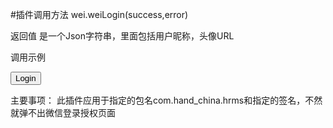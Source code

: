#插件调用方法
wei.weiLogin(success,error)

返回值 是一个Json字符串，里面包括用户昵称，头像URL

调用示例

 <button onclick="wei.weiLogin(function(msg){
                  alert(msg);
               },function(msg){
                  alert(msg);
                })">Login</button>

主要事项：
此插件应用于指定的包名com.hand_china.hrms和指定的签名，不然就弹不出微信登录授权页面